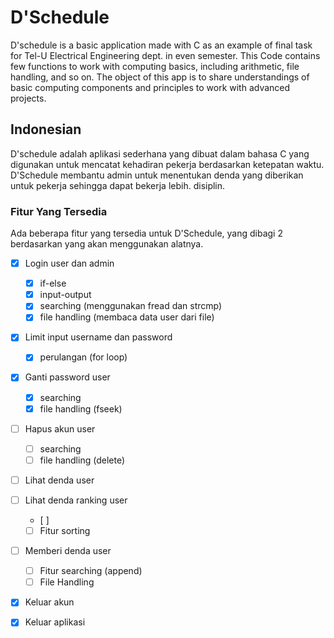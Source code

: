 # D'Schedule
D'schedule is a basic application made with C as an example of final task for Tel-U Electrical Engineering dept. in even semester. This Code contains few functions to work with computing basics, including arithmetic, file handling, and so on. The object of this app is to share understandings of basic computing components and principles to work with advanced projects. 

## Indonesian
D'schedule adalah aplikasi sederhana yang dibuat dalam bahasa C yang digunakan untuk mencatat kehadiran pekerja berdasarkan ketepatan waktu. D'Schedule membantu admin untuk menentukan denda yang diberikan untuk pekerja sehingga dapat bekerja lebih.  disiplin. 

### Fitur Yang Tersedia
Ada beberapa fitur yang tersedia untuk D'Schedule, yang dibagi 2 berdasarkan yang akan menggunakan alatnya. 
- [x] Login user dan admin
    - [x] if-else
    - [x] input-output
    - [x] searching (menggunakan fread dan strcmp)
    - [x] file handling (membaca data user dari file)
- [x] Limit input username dan password
    - [x] perulangan (for loop)
- [x] Ganti password user
    - [x] searching
    - [x] file handling (fseek)
- [ ] Hapus akun user
    - [ ] searching
    - [ ] file handling (delete)
- [ ] Lihat denda user
- [ ] Lihat denda ranking user
    - [ ] 
    - [ ] Fitur sorting
- [ ] Memberi denda user
    - [ ] Fitur searching (append)
    - [ ] File Handling
- [x] Keluar akun
- [x] Keluar aplikasi

